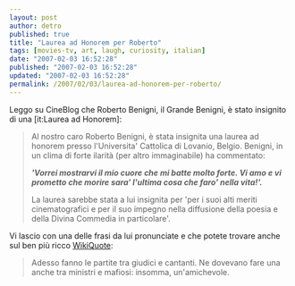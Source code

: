 ```yaml
---
layout: post
author: detro
published: true
title: "Laurea ad Honorem per Roberto"
tags: [movies-tv, art, laugh, curiosity, italian]
date: "2007-02-03 16:52:28"
published: "2007-02-03 16:52:28"
updated: "2007-02-03 16:52:28"
permalink: /2007/02/03/laurea-ad-honorem-per-roberto/
---
```


Leggo su CineBlog che Roberto Benigni, il Grande Benigni, è stato insignito di una [it:Laurea ad Honorem]:
<blockquote>Al nostro caro Roberto Benigni, è stata insignita una laurea ad honorem presso l'Universita' Cattolica di Lovanio, Belgio. Benigni, in un clima di forte ilarità (per altro immaginabile) ha commentato:

<strong><em>'Vorrei mostrarvi il mio cuore che mi batte molto forte. Vi amo e vi prometto che morire sara' l'ultima cosa che faro' nella vita!'.
</em></strong>

La laurea sarebbe stata a lui insignita per 'per i suoi alti meriti cinematografici e per il suo impegno nella diffusione della poesia e della Divina Commedia in particolare'.
</blockquote>

Vi lascio con una delle frasi da lui pronunciate e che potete trovare anche sul ben più ricco <a href="http://it.wikiquote.org/wiki/Roberto_Benigni">WikiQuote</a>:
<blockquote>Adesso fanno le partite tra giudici e cantanti. Ne dovevano fare una anche tra ministri e mafiosi: insomma, un'amichevole.</blockquote>
